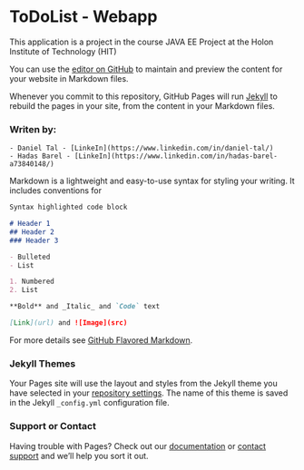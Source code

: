 # ToDoList - Webapp

This application is a project in the course JAVA EE Project at the Holon Institute of Technology (HIT)


You can use the [editor on GitHub](https://github.com/DanielTal87/DoToList/edit/master/README.md) to maintain and preview the content for your website in Markdown files.

Whenever you commit to this repository, GitHub Pages will run [Jekyll](https://jekyllrb.com/) to rebuild the pages in your site, from the content in your Markdown files.

### Writen by:
```
- Daniel Tal - [LinkeIn](https://www.linkedin.com/in/daniel-tal/)
- Hadas Barel - [LinkeIn](https://www.linkedin.com/in/hadas-barel-a73840148/)
```
Markdown is a lightweight and easy-to-use syntax for styling your writing. It includes conventions for

```markdown
Syntax highlighted code block

# Header 1
## Header 2
### Header 3

- Bulleted
- List

1. Numbered
2. List

**Bold** and _Italic_ and `Code` text

[Link](url) and ![Image](src)
```

For more details see [GitHub Flavored Markdown](https://guides.github.com/features/mastering-markdown/).

### Jekyll Themes

Your Pages site will use the layout and styles from the Jekyll theme you have selected in your [repository settings](https://github.com/DanielTal87/DoToList/settings). The name of this theme is saved in the Jekyll `_config.yml` configuration file.

### Support or Contact

Having trouble with Pages? Check out our [documentation](https://help.github.com/categories/github-pages-basics/) or [contact support](https://github.com/contact) and we’ll help you sort it out.
